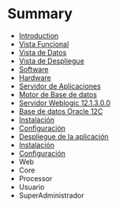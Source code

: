 # Summary

* [Introduction](README.md)
* [Vista Funcional](chapters/arquitectura/funcional/funcional.md)
* [Vista de Datos](chapters/arquitectura/datos/datos.md)
* [Vista de Despliegue](chapters/arquitectura/despliegue/despliegue.md)
* [Software](chapters/requerimientos/software/software.md)
* [Hardware](chapters/requerimientos/hardware/hardware.md)
* [Servidor de Aplicaciones](chapters/instalacion/servidorapp/servidorapp.md)
* [Motor de Base de datos](chapters/instalacion/motordb/motordb.md)
* [Servidor Weblogic 12.1.3.0.0](chapters/configuracion/weblogic/weblogic.md)
* [Base de datos Oracle 12C](chapters/configuracion/basededatosoracle/basededatosoracle.md)
* [Instalación](chapters/desarrollo/instalaciondev/instalaciondev.md)
* [Configuración](chapters/desarrollo/configuraciondev/configuraciondev.md)
* [Despliegue de la aplicación](chapters/produccion/despliegue/despliegue.md)
* [Instalación](chapters/integracioncontinua/instalacionci/instalacionci.md)
* [Configuración](chapters/integracioncontinua/configuracionci/configuracionci.md)
* Web
* Core
* Processor
* Usuario
* SuperAdministrador


